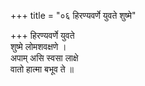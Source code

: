 +++
title = "०६ हिरण्यवर्णे युवते शुष्मे"

+++
हिरण्यवर्णे युवते  
शुष्मे लोमशवक्षणे ।  
अपाम् असि स्वसा लाक्षे  
वातो हात्मा बभूव ते ॥